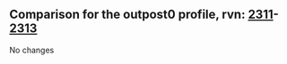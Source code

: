 ## Comparison for the outpost0 profile, rvn: [2311](https://github.com/PRO100KatYT/FortniteProfileRevisions/tree/main/profiles/outpost0/2311%20outpost0.json)-[2313](https://github.com/PRO100KatYT/FortniteProfileRevisions/tree/main/profiles/outpost0/2313%20outpost0.json)

No changes

